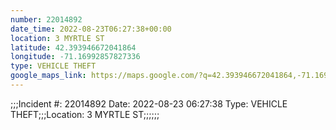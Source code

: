 ```yaml
---
number: 22014892
date_time: 2022-08-23T06:27:38+00:00
location: 3 MYRTLE ST
latitude: 42.393946672041864
longitude: -71.16992857827336
type: VEHICLE THEFT
google_maps_link: https://maps.google.com/?q=42.393946672041864,-71.16992857827336
---
```


;;;Incident #: 22014892  Date: 2022-08-23 06:27:38   Type: VEHICLE THEFT;;;Location: 3 MYRTLE ST;;;;;;
